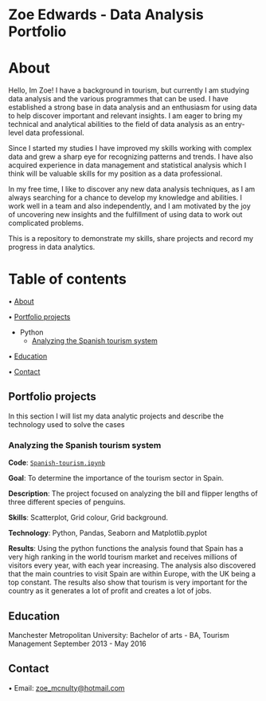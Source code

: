 # Zoe Edwards - Data Analysis Portfolio

# About
Hello, Im Zoe! I have a background in tourism, but currently I am studying data analysis and the various programmes that can be used. I have established a strong base in data analysis and an enthusiasm for using data to help discover important and relevant insights. I am eager to bring my technical and analytical abilities to the field of data analysis as an entry-level data professional.

Since I started my studies I have improved my skills working with complex data and grew a sharp eye for recognizing patterns and trends. I have also acquired experience in data management and statistical analysis which I think will be valuable skills for my position as a data professional.

In my free time, I like to discover any new data analysis techniques, as I am always searching for a chance to develop my knowledge and abilities. I work well in a team and also independently, and I am motivated by the joy of uncovering new insights and the fulfillment of using data to work out complicated problems.

This is a repository to demonstrate my skills, share projects and record my progress in data analytics.

# Table of contents 
• [About](https://github.com/Zoe-Elizabeth91/Zoe-Elizabeth91/blob/main/README.md#about)

• [Portfolio projects](https://github.com/Zoe-Elizabeth91/Zoe-Elizabeth91/blob/main/README.md#portfolio-projects)
  - Python
    - [Analyzing the Spanish tourism system](https://github.com/Zoe-Elizabeth/Zoe-Elizabeth91/blob/main/Spanish-tourism.ipynb)

• [Education](https://github.com/Zoe-Elizabeth91/Zoe-Elizabeth91/blob/main/README.md#education)

• [Contact](https://github.com/Zoe-Elizabeth91/Zoe-Elizabeth91/blob/main/README.md#contact)

## Portfolio projects
In this section I will list my data analytic projects and describe the technology used to solve the cases

### Analyzing the Spanish tourism system
**Code**: [`Spanish-tourism.ipynb`](https://github.com/Zoe-Elizabeth/Zoe-Elizabeth91/blob/main/Spanish-tourism.ipynb)

**Goal**: To determine the importance of the tourism sector in Spain.

**Description**: The project focused on analyzing the bill and flipper lengths of three different species of penguins.

**Skills**: Scatterplot, Grid colour, Grid background.

**Technology**: Python, Pandas, Seaborn and Matplotlib.pyplot

**Results**: Using the python functions the analysis found that Spain has a very high ranking in the world tourism market and receives millions of visitors every year, with each year increasing. The analysis also discovered that the main countries to visit Spain are within Europe, with the UK being a top constant. The results also show that tourism is very important for the country as it generates a lot of profit and creates a lot of jobs. 

## Education
Manchester Metropolitan University:
Bachelor of arts - BA, Tourism Management
September 2013 - May 2016 

## Contact
• Email: zoe_mcnulty@hotmail.com
